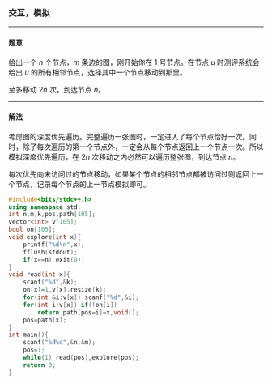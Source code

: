 ### 交互，模拟

------------

#### 题意

给出一个 $n$ 个节点，$m$ 条边的图，刚开始你在 $1$ 号节点。在节点 $u$ 时测评系统会给出 $u$ 的所有相邻节点，选择其中一个节点移动到那里。

至多移动 $2n$ 次，到达节点 $n$。

------------

#### 解法

考虑图的深度优先遍历。完整遍历一张图时，一定进入了每个节点恰好一次。同时，除了每次遍历的第一个节点外，一定会从每个节点返回上一个节点一次。所以模拟深度优先遍历，在 $2n$ 次移动之内必然可以遍历整张图，到达节点 $n$。

每次优先向未访问过的节点移动，如果某个节点的相邻节点都被访问过则返回上一个节点，记录每个节点的上一节点模拟即可。

```cpp
#include<bits/stdc++.h>
using namespace std;
int n,m,k,pos,path[105];
vector<int> v[105];
bool on[105];
void explore(int x){
	printf("%d\n",x);
	fflush(stdout);
	if(x==n) exit(0);
}
void read(int x){
	scanf("%d",&k);
	on[x]=1,v[x].resize(k);
	for(int &i:v[x]) scanf("%d",&i);
	for(int i:v[x]) if(!on[i])
		return path[pos=i]=x,void();
	pos=path[x];
}
int main(){
	scanf("%d%d",&n,&m);
	pos=1;
	while(1) read(pos),explore(pos);
	return 0;
}
```
